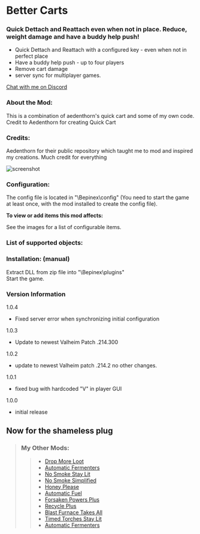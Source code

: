 
# Better Carts

### Quick Dettach and Reattach even when not in place.  Reduce, weight damage and have a buddy help push!


- Quick Dettach and Reattach with a configured key - even when not in perfect place
- Have a buddy help push - up to four players
- Remove cart damage
- server sync for multiplayer games. 

[Chat with me on Discord](https://discord.com/users/TastyChickenLegs#4818)

### About the Mod:
This is a combination of aedenthorn's quick cart and some of my own code.  Credit to Aedenthorn for creating Quick Cart


### Credits:

Aedenthorn for their public repository which taught me to mod and inspired my creations.  Much credit for everything

![screenshot](https://i.ibb.co/1MdbFK9/cartmenu.png)


### Configuration:

The config file is located in "<GameDirectory>\Bepinex\config" (You need to start the game at least once, with the mod installed to create the config file).

<b>To view or add items this mod affects:  </b>

See the images for a list of configurable items.


### List of supported objects:




### Installation: (manual)  


Extract DLL from zip file into "<GameDirectory>\Bepinex\plugins"  
Start the game.

### Version Information

1.0.4

- Fixed server error when synchronizing initial configuration



1.0.3

- Update to newest Valheim Patch .214.300


1.0.2

- update to newest Valheim patch .214.2 no other changes.

1.0.1

- fixed bug with hardcoded "V" in player GUI

1.0.0

- initial release
##	Now for the shameless plug

> ### My Other Mods:
>>* [Drop More Loot](https://valheim.thunderstore.io/package/TastyChickenLegs/DropMoreLoot/)
>>* [Automatic Fermenters](https://valheim.thunderstore.io/package/TastyChickenLegs/AutomaticFermenters/)
>>* [No Smoke Stay Lit](https://valheim.thunderstore.io/package/TastyChickenLeg/NoSmokeStayLit/)
>>* [No Smoke Simplified](https://valheim.thunderstore.io/package/TastyChickenLegs/NoSmokeSimplified/)
>>* [Honey Please](https://valheim.thunderstore.io/package/TastyChickenLegs/HoneyPlease/)
>>* [Automatic Fuel](https://valheim.thunderstore.io/package/TastyChickenLeg/AutomaticFuel/)
>>* [Forsaken Powers Plus](https://valheim.thunderstore.io/package/TastyChickenLeg/ForsakenPowersPlus/)
>>* [Recycle Plus](https://valheim.thunderstore.io/package/TastyChickenLeg/RecyclePlus/)
>>* [Blast Furnace Takes All](https://valheim.thunderstore.io/package/TastyChickenLeg/BlastFurnaceTakesAll/)
>>* [Timed Torches Stay Lit](https://valheim.thunderstore.io/package/TastyChickenLeg/TimedTorchesStayLit/)
>>* [Automatic Fermenters](https://valheim.thunderstore.io/package/TastyChickenLegs/AutomaticFermenters/)
